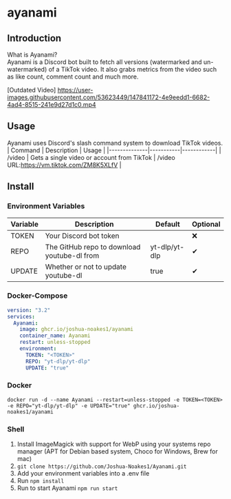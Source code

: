 # ayanami

## Introduction

What is Ayanami?  
Ayanami is a Discord bot built to fetch all versions (watermarked and un-watermarked) of a TikTok video. It also grabs metrics from the video such as like count, comment count and much more.

[Outdated Video]
https://user-images.githubusercontent.com/53623449/147841172-4e9eedd1-6682-4ad4-8515-241e9d27d1c0.mp4

## Usage

Ayanami uses Discord's slash command system to download TikTok videos.
| Command | Description | Usage |
|--------------|-----------|------------|
| /video | Gets a single video or account from TikTok | /video URL:https://vm.tiktok.com/ZM8K5XLfV |

## Install

### Environment Variables

| Variable | Description                                 | Default       | Optional |
| -------- | ------------------------------------------- | ------------- | -------- |
| TOKEN    | Your Discord bot token                      | <TOKEN>       | ❌       |
| REPO     | The GitHub repo to download youtube-dl from | yt-dlp/yt-dlp | ✔        |
| UPDATE   | Whether or not to update youtube-dl         | true          | ✔        |

### Docker-Compose

```yml
version: "3.2"
services:
  Ayanami:
    image: ghcr.io/joshua-noakes1/ayanami
    container_name: Ayanami
    restart: unless-stopped
    environment:
      TOKEN: "<TOKEN>"
      REPO: "yt-dlp/yt-dlp"
      UPDATE: "true"
```

### Docker

```shell
docker run -d --name Ayanami --restart=unless-stopped -e TOKEN=<TOKEN> -e REPO="yt-dlp/yt-dlp" -e UPDATE="true" ghcr.io/joshua-noakes1/ayanami
```

### Shell

1. Install ImageMagick with support for WebP using your systems repo manager (APT for Debian based system, Choco for Windows, Brew for mac)
2. `git clone https://github.com/Joshua-Noakes1/Ayanami.git`
3. Add your environment variables into a .env file
4. Run `npm install`
5. Run to start Ayanami `npm run start`
